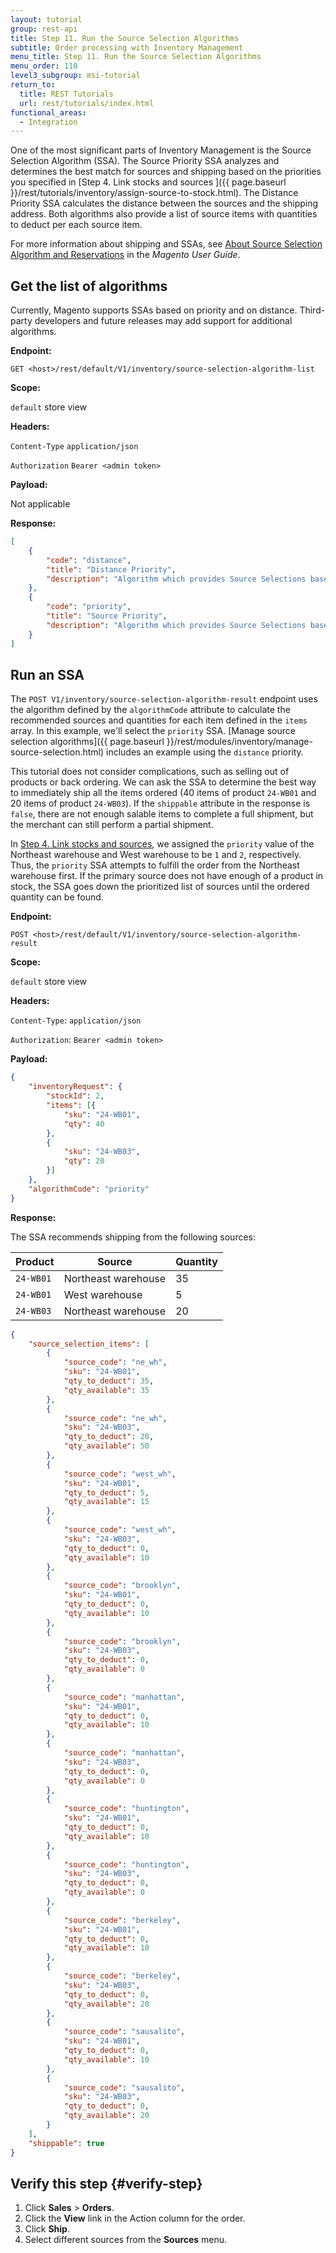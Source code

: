 ```yaml
---
layout: tutorial
group: rest-api
title: Step 11. Run the Source Selection Algorithms
subtitle: Order processing with Inventory Management
menu_title: Step 11. Run the Source Selection Algorithms
menu_order: 110
level3_subgroup: msi-tutorial
return_to:
  title: REST Tutorials
  url: rest/tutorials/index.html
functional_areas:
  - Integration
---
```


One of the most significant parts of Inventory Management is the Source Selection Algorithm (SSA). The Source Priority SSA analyzes and determines the best match for sources and shipping based on the priorities you specified in [Step 4. Link stocks and sources
]({{ page.baseurl }}/rest/tutorials/inventory/assign-source-to-stock.html). The Distance Priority SSA calculates the distance between the sources and the shipping address. Both algorithms also provide a list of source items with quantities to deduct per each source item.

For more information about shipping and SSAs, see [About Source Selection Algorithm and Reservations](https://docs.magento.com/m2/ce/user_guide/catalog/inventory-about-ssa.html) in the _Magento User Guide_.

## Get the list of algorithms

Currently, Magento supports SSAs based on priority and on distance. Third-party developers and future releases may add support for additional algorithms.

**Endpoint:**

`GET <host>/rest/default/V1/inventory/source-selection-algorithm-list`

**Scope:**

`default` store view

**Headers:**

`Content-Type` `application/json`

`Authorization` `Bearer <admin token>`

**Payload:**

Not applicable

**Response:**

```json
[
    {
        "code": "distance",
        "title": "Distance Priority",
        "description": "Algorithm which provides Source Selections based on shipping address distance from the source"
    },
    {
        "code": "priority",
        "title": "Source Priority",
        "description": "Algorithm which provides Source Selections based on predefined priority of Source"
    }
]
```

## Run an SSA

The `POST V1/inventory/source-selection-algorithm-result` endpoint uses the algorithm defined by the `algorithmCode` attribute to calculate the recommended sources and quantities for each item defined in the `items` array. In this example, we'll select the `priority` SSA. [Manage source selection algorithms]({{ page.baseurl }}/rest/modules/inventory/manage-source-selection.html) includes an example using the `distance` priority.

This tutorial does not consider complications, such as selling out of products or back ordering. We can ask the SSA to determine the best way to immediately ship all the items ordered (40 items of product `24-WB01` and 20 items of product `24-WB03`). If the `shippable` attribute in the response is `false`, there are not enough salable items to complete a full shipment, but the merchant can still perform a partial shipment.

In [Step 4. Link stocks and sources]({{page.baseurl}}/rest/tutorials/assign-source-to-stock.html), we assigned the `priority` value of the Northeast warehouse and West warehouse to be `1` and `2`, respectively. Thus, the `priority` SSA attempts to fulfill the order from the Northeast warehouse first. If the primary source does not have enough of a product in stock, the SSA goes down the prioritized list of sources until the ordered quantity can be found.

**Endpoint:**

`POST <host>/rest/default/V1/inventory/source-selection-algorithm-result`

**Scope:**

`default` store view

**Headers:**

`Content-Type`: `application/json`

`Authorization`: `Bearer <admin token>`

**Payload:**

```json
{
    "inventoryRequest": {
        "stockId": 2,
        "items": [{
            "sku": "24-WB01",
            "qty": 40
        },
        {
            "sku": "24-WB03",
            "qty": 20
        }]
    },
    "algorithmCode": "priority"
}
```

**Response:**

The SSA recommends shipping from the following sources:

Product | Source | Quantity
--- | --- | ---
`24-WB01` | Northeast warehouse | 35
`24-WB01` | West warehouse | 5
`24-WB03` | Northeast warehouse | 20

```json
{
    "source_selection_items": [
        {
            "source_code": "ne_wh",
            "sku": "24-WB01",
            "qty_to_deduct": 35,
            "qty_available": 35
        },
        {
            "source_code": "ne_wh",
            "sku": "24-WB03",
            "qty_to_deduct": 20,
            "qty_available": 50
        },
        {
            "source_code": "west_wh",
            "sku": "24-WB01",
            "qty_to_deduct": 5,
            "qty_available": 15
        },
        {
            "source_code": "west_wh",
            "sku": "24-WB03",
            "qty_to_deduct": 0,
            "qty_available": 10
        },
        {
            "source_code": "brooklyn",
            "sku": "24-WB01",
            "qty_to_deduct": 0,
            "qty_available": 10
        },
        {
            "source_code": "brooklyn",
            "sku": "24-WB03",
            "qty_to_deduct": 0,
            "qty_available": 0
        },
        {
            "source_code": "manhattan",
            "sku": "24-WB01",
            "qty_to_deduct": 0,
            "qty_available": 10
        },
        {
            "source_code": "manhattan",
            "sku": "24-WB03",
            "qty_to_deduct": 0,
            "qty_available": 0
        },
        {
            "source_code": "huntington",
            "sku": "24-WB01",
            "qty_to_deduct": 0,
            "qty_available": 10
        },
        {
            "source_code": "huntington",
            "sku": "24-WB03",
            "qty_to_deduct": 0,
            "qty_available": 0
        },
        {
            "source_code": "berkeley",
            "sku": "24-WB01",
            "qty_to_deduct": 0,
            "qty_available": 10
        },
        {
            "source_code": "berkeley",
            "sku": "24-WB03",
            "qty_to_deduct": 0,
            "qty_available": 20
        },
        {
            "source_code": "sausalito",
            "sku": "24-WB01",
            "qty_to_deduct": 0,
            "qty_available": 10
        },
        {
            "source_code": "sausalito",
            "sku": "24-WB03",
            "qty_to_deduct": 0,
            "qty_available": 20
        }
    ],
    "shippable": true
}
```

## Verify this step {#verify-step}

1. Click **Sales** > **Orders**.
1. Click the **View** link in the Action column for the order.
1. Click **Ship**.
1. Select different sources from the **Sources** menu.
